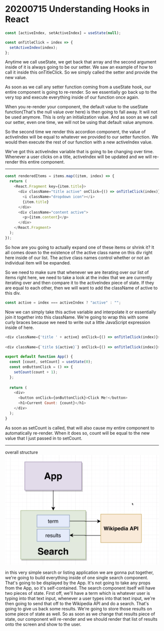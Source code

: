 # 20200715 Understanding Hooks in React

```js
const [activeIndex, setActiveIndex] = useState(null);
```

```js
const onTitleClick = index => {
  setActiveIndex(index);
};
```

Anytime we call useState, we get back that array and the second argument inside of it is always going to be our setter. We saw an example of how to call it inside this onTitleClick. So we simply called the setter and provide the new value.

As soon as we call any setter function coming from a useState hook, our entire component is going to re-render. So we essentially go back up to the very top and execute everything inside of our function once again.

When you re-render your component, the default value to the useState function(That's the null value over here) is then going to fall away. It will not be used anymore. This is only an initialization value. And as soon as we call our setter, even one time, we will not be using that default value anymore.

So the second time we render this accordion component, the value of activeIndex will be equal to whatever we provided to our setter function. We would then execute the rest of our function with a new activeIndex value.

We've got this activeIndex variable that is going to be changing over time. Whenever a user clicks on a title, activeIndex will be updated and we will re-render this entire component.

---

```js
const renderedItems = items.map((item, index) => {
  return (
    <React.Fragment key={item.title}>
      <div className="title active" onClick={() => onTitleClick(index)}>
        <i className="dropdown icon"></i>
        {item.title}
      </div>
      <div className="content active">
        <p>{item.content}</p>
      </div>
    </React.Fragment>
  );
});
```

So how are you going to actually expand one of these items or shrink it? It all comes down to the existence of the active class name on this div right here inside of our list. The active class names control whether or not an individual item will be expanded.

So we need to make sure that whenever we are iterating over our list of items right here, we need to take a look at the index that we are currently iterating over and then compare it to the activeIndex piece of state. If they are equal to each other, then we will want to add the className of active to this div.

```js
const active = index === activeIndex ? "active" : "";
```

Now we can simply take this active variable and interpolate it or essentially join it together into this className. We're going to wrap this with some curly braces because we need to write out a little JavaScript expression inside of here.

```js
<div className={'title ' + active} onClick={() => onTitleClick(index)}>

<div className={`title ${active}`} onClick={() => onTitleClick(index)}>
```

```js
export default function App() {
  const [count, setCount] = useState(0);
  const onButtonClick = () => {
    setCount(count + 1);
  };

  return (
    <div>
      <button onClick={onButtonClick}>Click Me!</button>
      <h1>Current Count: {count}</h1>
    </div>
  );
}
```

As soon as setCount is called, that will also cause my entire component to automatically re-render. When it does so, count will be equal to the new value that I just passed in to setCount.

---

overall structure
![my-img](img/200715-1.png)

in this very simple search or listing application we are gonna put together, we're going to build everything inside of one single search component. That's going to be displayed by the App. It's not going to take any props from the App, so it's self-contained. The search component itself will have two pieces of state. First off, we'll have a term which is whatever user is typing into that text input, whenever a user types into that text input, we're then going to send that off to the Wikipedia API and do a search. That's going to give us back some results. We're going to store those results on some piece of state as well. So as soon as we change that results piece of state, our component will re-render and we should render that list of results onto the screen and show to the user.
